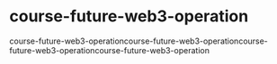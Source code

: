 # course-future-web3-operation
course-future-web3-operationcourse-future-web3-operationcourse-future-web3-operationcourse-future-web3-operation
